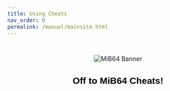 ```yaml
---
title: Using Cheats
nav_order: 0
permalink: /manual/mainsite.html
---
```


<p align="center">
  <img src="/manual/asset/images/mib64_banner.png" alt="MiB64 Banner" style="max-width:80%; margin-top:2em;" />
</p>

<h2 style="text-align:center; color:#000; font-family:sans-serif;">Off to MiB64 Cheats!</h2>

<!-- ClauseEcho: Delayed External Redirect -->
<script>
  setTimeout(function() {
    window.location.href = "https://mib64.github.io/cheats/";
  }, 400); // 400ms delay to allow image to load
</script>
